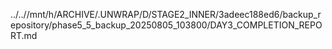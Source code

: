 ../..//mnt/h/ARCHIVE/.UNWRAP/D/STAGE2_INNER/3adeec188ed6/backup_repository/phase5_5_backup_20250805_103800/DAY3_COMPLETION_REPORT.md